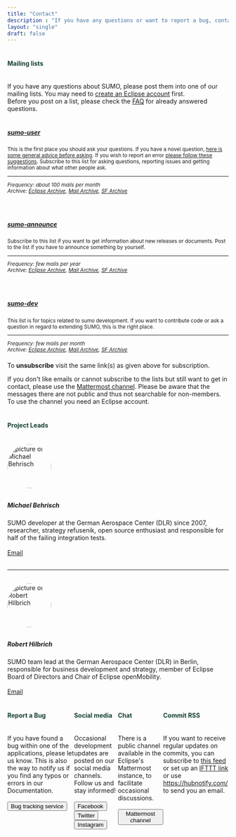 ```yaml
---
title: "Contact"
description : "If you have any questions or want to report a bug, contact us now"
layout: "single"
draft: false
---
```


<div class="container"><div class="row">

<!-- mailing lists -->
<div class="col-md-12 contact-div">
<h4 style="color:#17412f;" id="mailing-lists"><i class="fas fa-envelope-open-text"></i><br>
Mailing lists</h4>
<br>
If you have any questions about SUMO, please post them into one of our mailing lists. You may need to <a href="https://accounts.eclipse.org/user/register">create an Eclipse account</a> first.
<br>
Before you post on a list, please check the <a href="https://sumo.dlr.de/docs/FAQ.html">FAQ</a> for already answered questions. 
<br><br>

<div class="row">
<div class="col-sm-4">
<a href="https://dev.eclipse.org/mailman/listinfo/sumo-user"><h5>sumo-user</h5></a>
<small>This is the first place you should ask your questions. If you have a novel question, <a href="https://sumo.dlr.de/docs/FAQ.html#what_should_i_do_to_get_helpful_answers_on_the_mailing_list">here is some general advice before asking</a>. If you wish to report an error <a href="https://sumo.dlr.de/docs/FAQ.html#how_do_i_report_erroneous_behavior_of_a_sumo_application">please follow these suggestions</a>. Subscribe to this list for asking questions, reporting issues and getting information about what other people ask.
<hr>
<i>Frequency: about 100 mails per month<br>
Archive: <a href="https://dev.eclipse.org/mhonarc/lists/sumo-user/">Eclipse Archive</a>, <a href="https://www.mail-archive.com/sumo-user@eclipse.org/">Mail Archive</a>, <a href="https://sourceforge.net/p/sumo/mailman/sumo-user/">SF Archive</a></i></small>
<div class="d-block d-sm-none" style="margin-top:60px;"></div>
</div>

<div class="col-sm-4">
<a href="https://dev.eclipse.org/mailman/listinfo/sumo-announce"><h5>sumo-announce</h5></a>
<small>Subscribe to this list if you want to get information about new releases or documents. Post to the list if you have to announce something by yourself.
<hr>
<i>
Frequency: few mails per year
<br>
Archive: <a href="https://dev.eclipse.org/mhonarc/lists/sumo-announce/">Eclipse Archive</a>, <a href="https://www.mail-archive.com/sumo-announce@eclipse.org/">Mail Archive</a>, <a href="https://sourceforge.net/p/sumo/mailman/sumo-announce/">SF Archive</a>
</i></small>
<div class="d-block d-sm-none" style="margin-top:60px;"></div>
</div>

<div class="col-sm-4">
<a href="https://dev.eclipse.org/mailman/listinfo/sumo-dev"><h5>sumo-dev</h5></a>
<small>This list is for topics related to sumo development. If you want to contribute code or ask a question in regard to extending SUMO, this is the right place.
<hr>
<i>
Frequency: few mails per month
<br>
Archive: <a href="https://dev.eclipse.org/mhonarc/lists/sumo-dev/">Eclipse Archive</a>, <a href="https://www.mail-archive.com/sumo-dev@eclipse.org/">Mail Archive</a>, <a href="https://sourceforge.net/p/sumo/mailman/sumo-devel/">SF Archive</a>
</i></small>
<div class="d-block d-sm-none" style="margin-top:20px;"></div>
</div>

</div>

To **unsubscribe** visit the same link(s) as given above for subscription.

<div class="container alert alert-success alert-dismissible" style="margin-bottom:0;">
If you don't like emails or cannot subscribe to the lists but still want to get in contact, please use the <a href="https://mattermost.eclipse.org/eclipse/channels/sumo">Mattermost channel</a>. Please be aware that the messages there are not public and thus not searchable for non-members. To use the channel you need an Eclipse account.
</div>
</div>

<!-- project leads -->
<div class="col-md-12 contact-div">
<h4 style="color:#17412f;" id="project-leads"><i class="fas fa-user-friends"></i><br>
Project Leads</h4><br>


<div class="row">

<!-- Micha -->
<div class="col-sm-6" id="behrisch">
<img src="https://avatars.githubusercontent.com/behrisch" alt="picture of Michael Behrisch" style="width:100px; border-radius: 50%; margin-bottom:10px;">
<h5>Michael Behrisch</h5>
SUMO developer at the German Aerospace Center (DLR) since 2007, researcher, strategy refusenik, open source enthusiast and responsible for half of the failing integration tests.
<br><br>
<a href="mailto:sumo@dlr.de" class="btn btn-sm btn-outline-info">Email</a> <a href="https://linkedin.com/in/michael-behrisch-b4055450/" class="btn btn-sm btn-outline-info"><i class="fab fa-linkedin"></i></a>
<div class="d-block d-sm-none" style="margin:30px 0;"><hr></div>
</div>

<!-- Robert -->
<div class="col-sm-6" id="hilbrich">
<img src="https://avatars.githubusercontent.com/roberthilbrich" alt="picture of Robert Hilbrich" style="width:100px; border-radius: 50%; margin-bottom:10px;">
<h5>Robert Hilbrich</h5>
SUMO team lead at the German Aerospace Center (DLR) in Berlin, responsible for business development and strategy, member of Eclipse Board of Directors and Chair of Eclipse openMobility.
<br><br>
<a href="mailto:sumo@dlr.de" class="btn btn-sm btn-outline-info">Email</a> <a href="https://twitter.com/roberthilbrich" class="btn btn-sm btn-outline-info"><i class="fab fa-twitter"></i></a> <a href="https://linkedin.com/in/roberthilbrich" class="btn btn-sm btn-outline-info"><i class="fab fa-linkedin"></i></a>
</div>

</div>
  

</div>

</div>
<div class="row" style="display: flex;">
<!-- report a bug -->
<div class="col-md-4 contact-div small-div">
<h4 style="color:#17412f;" id="report-a-bug"><i class="fas fa-bug"></i><br>
Report a Bug</h4><br>
If you have found a bug within one of the applications, please let us know.
This is also the way to notify us if you find any typos or errors in our Documentation.
<br><br>
<a href="https://github.com/eclipse/sumo/issues"><button class="btn btn-sm btn-outline-info">Bug tracking service</button></a>
</div>

<!-- social media -->
<div class="col-md-4 contact-div small-div">
<h4 style="color:#17412f;" id="social-media"><i class="fas fa-bullhorn"></i><br>
Social media</h4><br>
Occasional development updates are posted on our social media channels. Follow us and stay informed!
<br><br>
<a href="https://www.facebook.com/simulationofurbanmobility/"><button class="btn btn-sm btn-outline-info">Facebook</button></a>
<a href="https://twitter.com/EclipseSumo"><button class="btn btn-sm btn-outline-info">Twitter</button></a>
<a href="https://instagram.com/eclipse.sumo"><button class="btn btn-sm btn-outline-info">Instagram</button></a>
</div>

<!-- chat -->
<div class="col-md contact-div">
<h4 style="color:#17412f;" id="chat"><i class="fas fa-comments"></i><br>
Chat</h4><br>
There is a public channel available in the Eclipse's Mattermost instance, to facilitate occasional discussions.
<br><br>
<a href="https://mattermost.eclipse.org/eclipse/channels/sumo"><button class="btn btn-sm btn-outline-info">Mattermost channel</button></a>
</div>


<!-- commit rss -->
<div class="col-md-12 contact-div">
<h4 style="color:#17412f;" id="commit-rss"><i class="fas fa-rss"></i><br>
Commit RSS</h4><br>
If you want to receive regular updates on commits, you can subscribe to <a href="https://github.com/eclipse/sumo/commits/main.atom">this feed</a> or set up an <a href="https://ifttt.com/applets/147561p-rss-feed-to-email">IFTTT link</a> or use <a href="https://hubnotify.com/">https://hubnotify.com/</a> to send you an email.
</div>

</div></div>
